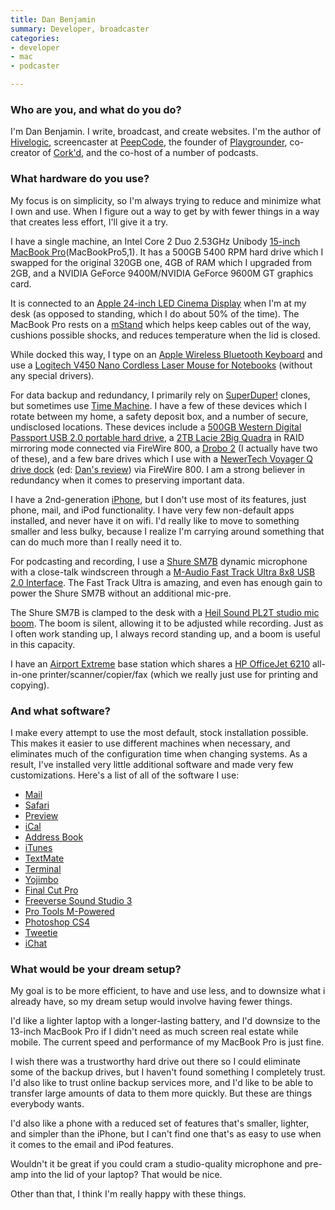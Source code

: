 ```yaml
---
title: Dan Benjamin
summary: Developer, broadcaster
categories:
- developer
- mac
- podcaster

---
```


### Who are you, and what do you do?

I'm Dan Benjamin. I write, broadcast, and create websites. I'm the author of [Hivelogic](http://hivelogic.com/ "Dan's website."), screencaster at [PeepCode](http://peepcode.com "High intensity screencasts."), the founder of [Playgrounder](http://playgrounder.com/ "A web magazine for the best in kids' stuff."), co-creator of [Cork'd](http://corkd.com/ "A social network for wine aficionados."), and the co-host of a number of podcasts.

### What hardware do you use?

My focus is on simplicity, so I'm always trying to reduce and minimize what I own and use. When I figure out a way to get by with fewer things in a way that creates less effort, I'll give it a try.

I have a single machine, an Intel Core 2 Duo 2.53GHz Unibody [15-inch MacBook Pro][macbook-pro](MacBookPro5,1). It has a 500GB 5400 RPM hard drive which I swapped for the original 320GB one, 4GB of RAM which I upgraded from 2GB, and a NVIDIA GeForce 9400M/NVIDIA GeForce 9600M GT graphics card.

It is connected to an [Apple 24-inch LED Cinema Display][cinema-display] when I'm at my desk (as opposed to standing, which I do about 50% of the time). The MacBook Pro rests on a [mStand][] which helps keep cables out of the way, cushions possible shocks, and reduces temperature when the lid is closed.

While docked this way, I type on an [Apple Wireless Bluetooth Keyboard][keyboard] and use a [Logitech V450 Nano Cordless Laser Mouse for Notebooks][v450-nano] (without any special drivers).

For data backup and redundancy, I primarily rely on [SuperDuper!][superduper] clones, but sometimes use [Time Machine][time-machine]. I have a few of these devices which I rotate between my home, a safety deposit box, and a number of secure, undisclosed locations. These devices include a [500GB Western Digital Passport USB 2.0 portable hard drive][my-passport-essential], a [2TB Lacie 2Big Quadra][2big-quadra] in RAID mirroring mode connected via FireWire 800, a [Drobo 2][drobo] (I actually have two of these), and a few bare drives which I use with a [NewerTech Voyager Q drive dock][voyager-q] (ed: [Dan's review](http://hivelogic.com/articles/newertech-voyager-q-review/ "Dan's review of the Voyager Q dock.")) via FireWire 800. I am a strong believer in redundancy when it comes to preserving important data.

I have a 2nd-generation [iPhone][iphone-3g], but I don't use most of its features, just phone, mail, and iPod functionality. I have very few non-default apps installed, and never have it on wifi. I'd really like to move to something smaller and less bulky, because I realize I'm carrying around something that can do much more than I really need it to.

For podcasting and recording, I use a [Shure SM7B][sm7b] dynamic microphone with a close-talk windscreen through a [M-Audio Fast Track Ultra 8x8 USB 2.0 Interface][fast-track-ultra]. The Fast Track Ultra is amazing, and even has enough gain to power the Shure SM7B without an additional mic-pre.

The Shure SM7B is clamped to the desk with a [Heil Sound PL2T studio mic boom][heil-sound-pl2t]. The boom is silent, allowing it to be adjusted while recording. Just as I often work standing up, I always record standing up, and a boom is useful in this capacity.

I have an [Airport Extreme][airport-extreme] base station which shares a [HP OfficeJet 6210][officejet-6210] all-in-one printer/scanner/copier/fax (which we really just use for printing and copying).

### And what software?

I make every attempt to use the most default, stock installation possible. This makes it easier to use different machines when necessary, and eliminates much of the configuration time when changing systems. As a result, I've installed very little additional software and made very few customizations. Here's a list of all of the software I use:

  * [Mail][]
  * [Safari][]
  * [Preview][]
  * [iCal][]
  * [Address Book][address-book]
  * [iTunes][]
  * [TextMate][]
  * [Terminal][]
  * [Yojimbo][]
  * [Final Cut Pro][final-cut-pro]
  * [Freeverse Sound Studio 3][sound-studio]
  * [Pro Tools M-Powered][pro-tools-m-powered]
  * [Photoshop CS4][photoshop]
  * [Tweetie][]
  * [iChat][]

### What would be your dream setup?

My goal is to be more efficient, to have and use less, and to downsize what i already have, so my dream setup would involve having fewer things.

I'd like a lighter laptop with a longer-lasting battery, and I'd downsize to the 13-inch MacBook Pro if I didn't need as much screen real estate while mobile. The current speed and performance of my MacBook Pro is just fine.

I wish there was a trustworthy hard drive out there so I could eliminate some of the backup drives, but I haven't found something I completely trust. I'd also like to trust online backup services more, and I'd like to be able to transfer large amounts of data to them more quickly. But these are things everybody wants.

I'd also like a phone with a reduced set of features that's smaller, lighter, and simpler than the iPhone, but I can't find one that's as easy to use when it comes to the email and iPod features.

Wouldn't it be great if you could cram a studio-quality microphone and pre-amp into the lid of your laptop? That would be nice.

Other than that, I think I'm really happy with these things.

[2big-quadra]: https://www.amazon.com/LaCie-Quadra-2-Disk-Drive-301432U/dp/B0028NNILU "A 2-bay RAID system."
[airport-extreme]: https://www.apple.com/airport-extreme/ "A wireless access point."
[cinema-display]: https://en.wikipedia.org/wiki/Apple_Cinema_Display "An LCD display."
[drobo]: http://en.wikipedia.org/wiki/Drobo#Overview "A hardware-based backup system."
[fast-track-ultra]: https://www.amazon.com/M-Audio-Fast-Track-Ultra-High-Speed/dp/B000Z8U0IY "A USB 2 audio/MIDI interface."
[heil-sound-pl2t]: http://www.bswusa.com/proditem.asp?item=PL2T "A studio microphone boom."
[iphone-3g]: https://en.wikipedia.org/wiki/IPhone_3G "A smartphone."
[keyboard]: https://www.apple.com/keyboard/ "The keyboard."
[macbook-pro]: https://www.apple.com/macbook-pro/ "A laptop."
[mstand]: https://www.raindesigninc.com/mstand.html "A laptop stand."
[my-passport-essential]: https://www.amazon.com/Passport-Portable-External-Drive-Storage/dp/B006Y5UV4A "A portable hard drive."
[officejet-6210]: https://www.amazon.com/HP-OfficeJet-6210-All-in-One-Printer/dp/B0002YGLDY "An all-in-one scanner/printer/copier/fax."
[sm7b]: http://www.shure.com/americas/products/microphones/sm/sm7b-vocal-microphone "A dynamic microphone."
[v450-nano]: https://www.amazon.com/Logitech-V450-Cordless-Laser-Mouse/dp/B00165XQWW "A cordless laser mouse."
[voyager-q]: https://www.newertech.com/products/voyagerq.php "A hard drive docking system."
[address-book]: https://support.apple.com/en-us/HT201728 "A contacts application included with Mac OS X."
[final-cut-pro]: https://en.wikipedia.org/wiki/Final_Cut_Pro "A nonlinear video editor."
[ical]: https://en.wikipedia.org/wiki/Calendar_(Apple) "The calendar software included with macOS."
[ichat]: https://en.wikipedia.org/wiki/IChat "An AIM/Jabber client included with Mac OS X."
[itunes]: https://www.apple.com/itunes/ "A jukebox application and online store."
[mail]: https://en.wikipedia.org/wiki/Mail_(application) "The default Mac OS X mail client."
[photoshop]: https://www.adobe.com/products/photoshop.html "A bitmap image editor."
[preview]: https://en.wikipedia.org/wiki/Preview_(Mac_OS) "An image viewer included with Mac OS X."
[pro-tools-m-powered]: https://www.avid.com/en/products/Pro-Tools-M-Powered "A version of Pro Tools LE designed to work with M-Audio products."
[safari]: https://www.apple.com/safari/ "A fast web browser."
[sound-studio]: https://en.wikipedia.org/wiki/Sound_Studio "A sound editor for the Mac."
[superduper]: http://shirt-pocket.com/SuperDuper/SuperDuperDescription.html "An excellent Mac backup/cloning application."
[terminal]: https://en.wikipedia.org/wiki/Terminal_(OS_X) "A console application included with Mac OS X."
[textmate]: https://macromates.com/ "A text editor for the Mac."
[time-machine]: https://en.wikipedia.org/wiki/Time_Machine_(Mac_OS) "Backup software for the masses, included with Mac OS X 10.5."
[tweetie]: https://en.wikipedia.org/wiki/Tweetie "A Twitter client for the Mac."
[yojimbo]: http://www.barebones.com/products/Yojimbo/ "Data 'bucket' software for the Mac."

